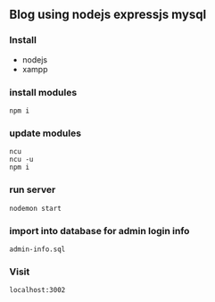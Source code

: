 ## Blog using nodejs expressjs mysql




### Install 
- nodejs
- xampp

### install modules

``
npm i
``
### update modules

````
ncu
ncu -u
npm i
````

### run server

``
nodemon start
``

### import into database for admin login info

``
admin-info.sql
``

### Visit 

``localhost:3002``
